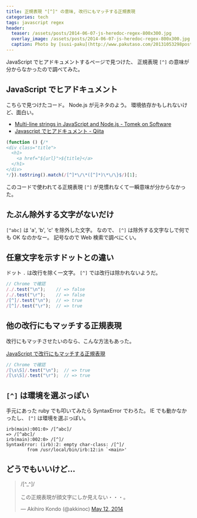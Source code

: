 ```yaml
---
title: 正規表現 "[^]" の意味, 改行にもマッチする正規表現
categories: tech
tags: javascript regex
header:
  teaser: /assets/posts/2014-06-07-js-heredoc-regex-800x300.jpg
  overlay_image: /assets/posts/2014-06-07-js-heredoc-regex-800x300.jpg
  caption: Photo by [susi-paku](http://www.pakutaso.com/20131053298post-3419.html)
---
```


JavaScript でヒアドキュメントするページで見つけた、
正規表現 `[^]` の意味が分からなかったので調べてみた。

<!--more-->

## JavaScript でヒアドキュメント

こちらで見つけたコード。 Node.js が元ネタのよう。
環境依存かもしれないけど、面白い。

* [Multi-line strings in JavaScript and Node.js - Tomek on Software](http://tomasz.janczuk.org/2013/05/multi-line-strings-in-javascript-and.html)
* [Javascript でヒアドキュメント - Qiita](http://qiita.com/_shimizu/items/837b529de9f3302e315c)

```javascript
(function () {/*
<div class="title">
  <h1>
    <a href="${url}">${title}</a>
  </h1>
</div>
*/}).toString().match(/[^]*\/\*([^]*)\*\/\}$/)[1];
```

このコードで使われてる正規表現 `[^]` が見慣れなくて一瞬意味が分からなかった。

## たぶん除外する文字がないだけ

`[^abc]` は 'a', 'b', 'c' を除外した文字。
なので、 `[^]` は除外する文字なしで何でも OK なのかなー。
記号なので Web 検索で調べにくい。

## 任意文字を示すドットとの違い

ドット `.` は改行を除く一文字。
`[^]` では改行は除かれないようだ。

```javascript
// Chrome で確認
/./.test("\n");    // => false
/./.test("\r");    // => false
/[^]/.test("\n");  // => true
/[^]/.test("\r");  // => true
```

## 他の改行にもマッチする正規表現

改行にもマッチさせたいのなら、こんな方法もあった。

[JavaScript で改行にもマッチする正規表現](https://os0x.g.hatena.ne.jp/os0x/20080213/1202900650)

```javascript
// Chrome で確認
/[\s\S]/.test("\n");  // => true
/[\s\S]/.test("\r");  // => true
```

## `[^]` は環境を選ぶっぽい

手元にあった ruby でも叩いてみたら SyntaxError でわろた。
IE でも動かなかったし、 `[^]` は環境を選ぶっぽい。

```console
irb(main):001:0> /[^abc]/
=> /[^abc]/
irb(main):002:0> /[^]/
SyntaxError: (irb):2: empty char-class: /[^]/
        from /usr/local/bin/irb:12:in `<main>'
```

## どうでもいいけど...

<blockquote class="twitter-tweet"><p lang="ja" dir="ltr">/[^_^]/<br><br>この正規表現が顔文字にしか見えない・・・。</p>&mdash; Akihiro Kondo (@akkinoc) <a href="https://twitter.com/akkinoc/status/465800695296188417?ref_src=twsrc%5Etfw">May 12, 2014</a></blockquote> <script async src="https://platform.twitter.com/widgets.js" charset="utf-8"></script>
